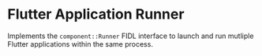 Flutter Application Runner
==========================

Implements the `component::Runner` FIDL interface to launch and run mutliple Flutter applications within the same process.
